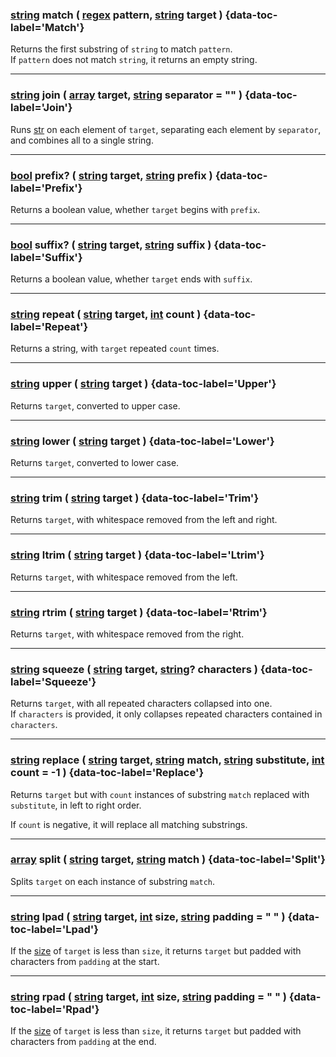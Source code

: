 ### [string](../data_types.md#string) match ( [regex](../data_types.md#regex) pattern, [string](../data_types.md#string) target ) {data-toc-label='Match'}
Returns the first substring of `string` to match `pattern`.  
If `pattern` does not match `string`, it returns an empty string.

---

### [string](../data_types.md#string) join ( [array](../data_types.md#array) target, [string](../data_types.md#string) separator = "" ) {data-toc-label='Join'}  
Runs [str](#string-str-any-target) on each element of `target`, separating each element by `separator`, and combines all to a single string.  

---

### [bool](../data_types.md#boolean) prefix? ( [string](../data_types.md#string) target, [string](../data_types.md#string) prefix ) {data-toc-label='Prefix'}  
Returns a boolean value, whether `target` begins with `prefix`.

---

### [bool](../data_types.md#boolean) suffix? ( [string](../data_types.md#string) target, [string](../data_types.md#string) suffix ) {data-toc-label='Suffix'}  
Returns a boolean value, whether `target` ends with `suffix`.

---

### [string](../data_types.md#string) repeat ( [string](../data_types.md#string) target, [int](../data_types.md#integer) count ) {data-toc-label='Repeat'}  
Returns a string, with `target` repeated `count` times.

---

### [string](../data_types.md#string) upper ( [string](../data_types.md#string) target ) {data-toc-label='Upper'}  
Returns `target`, converted to upper case.

---

### [string](../data_types.md#string) lower ( [string](../data_types.md#string) target ) {data-toc-label='Lower'}  
Returns `target`, converted to lower case.

---

### [string](../data_types.md#string) trim ( [string](../data_types.md#string) target ) {data-toc-label='Trim'}  
Returns `target`, with whitespace removed from the left and right.

---

### [string](../data_types.md#string) ltrim ( [string](../data_types.md#string) target ) {data-toc-label='Ltrim'}  
Returns `target`, with whitespace removed from the left.

---

### [string](../data_types.md#string) rtrim ( [string](../data_types.md#string) target ) {data-toc-label='Rtrim'}  
Returns `target`, with whitespace removed from the right.

---

### [string](../data_types.md#string) squeeze ( [string](../data_types.md#string) target, [string](../data_types.md#string)? characters ) {data-toc-label='Squeeze'}
Returns `target`, with all repeated characters collapsed into one.  
If `characters` is provided, it only collapses repeated characters contained in `characters`.

---

### [string](../data_types.md#string) replace ( [string](../data_types.md#string) target, [string](../data_types.md#string) match, [string](../data_types.md#string) substitute, [int](../data_types.md#integer) count = -1 ) {data-toc-label='Replace'}
Returns `target` but with `count` instances of substring `match` replaced with `substitute`, in left to right order.

If `count` is negative, it will replace all matching substrings.

---

### [array](../data_types.md#array) split ( [string](../data_types.md#string) target, [string](../data_types.md#string) match ) {data-toc-label='Split'}
Splits `target` on each instance of substring `match`.

---

### [string](../data_types.md#string) lpad ( [string](../data_types.md#string) target, [int](../data_types.md#integer) size, [string](../data_types.md#string) padding = " " ) {data-toc-label='Lpad'}
If the [size](../glossary.md#size) of `target` is less than `size`, it returns `target` but padded with characters from `padding` at the start.

---

### [string](../data_types.md#string) rpad ( [string](../data_types.md#string) target, [int](../data_types.md#integer) size, [string](../data_types.md#string) padding = " " ) {data-toc-label='Rpad'}
If the [size](../glossary.md#size) of `target` is less than `size`, it returns `target` but padded with characters from `padding` at the end.
